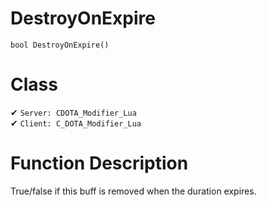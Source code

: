 # DestroyOnExpire
```
bool DestroyOnExpire()
```
# Class
✔ `Server: CDOTA_Modifier_Lua`  
✔ `Client: C_DOTA_Modifier_Lua`  

# Function Description
True/false if this buff is removed when the duration expires.
